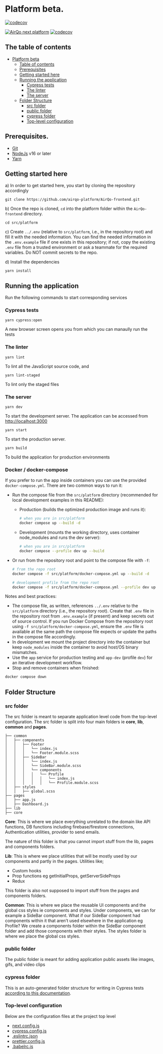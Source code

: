 # Platform beta.

[![codecov](https://codecov.io/gh/airqo-platform/AirQo-frontend/graph/badge.svg?token=LsBcFL42rz)](https://codecov.io/gh/airqo-platform/AirQo-frontend)

[![AirQo next platform](https://img.shields.io/endpoint?url=https://dashboard.cypress.io/badge/simple/ap5jjk/staging&style=flat&logo=cypress)](https://dashboard.cypress.io/projects/ap5jjk/runs) [![codecov](https://codecov.io/gh/airqo-platform/AirQo-frontend/branch/staging/graph/badge.svg)](https://codecov.io/gh/airqo-platform/AirQo-frontend)

## The table of contents

- [Platform beta](#platform-beta)
  - [Table of contents](#table-of-contents)
  - [Prerequisites](#prerequisites)
  - [Getting started here](#getting-started-here)
  - [Running the application](#running-the-application)
    - [Cypress tests](#cypress-tests)
    - [The linter](#the-linter)
    - [The server](#the-server)
  - [Folder Structure](#folder-structure)
    - [src folder](#src-folder)
    - [public folder](#public-folder)
    - [cypress folder](#cypress-folder)
    - [Top-level configuration](#top-level-configuration)

## Prerequisites.

- [Git](https://gist.github.com/derhuerst/1b15ff4652a867391f03)
- [NodeJs](https://nodejs.org/en/) v16 or later
- [Yarn](https://classic.yarnpkg.com/lang/en/)

## Getting started here

a) In order to get started here, you start by cloning the repository accordingly

    git clone https://github.com/airqo-platform/AirQo-frontend.git

b) Once the repo is cloned, `cd` into the platform folder within the `AirQo-frontend` directory.

    cd src/platform

c) Create `../.env` (relative to `src/platform`, i.e., in the repository root) and fill it with the needed information. You can find the needed information in the `.env.example` file if one exists in this repository; if not, copy the existing `.env` file from a trusted environment or ask a teammate for the required variables. Do NOT commit secrets to the repo.

d) Install the dependencies

    yarn install

## Running the application

Run the following commands to start corresponding services

### Cypress tests

    yarn cypress:open

A new browser screen opens you from which you can manaully run the tests

### The linter

    yarn lint

To lint all the JavaScript source code, and

    yarn lint-staged

To lint only the staged files

### The server

    yarn dev

To start the development server. The application can be accessed from [http://localhost:3000](http://localhost:3000)

    yarn start

To start the production server.

    yarn build

To build the application for production environments

### Docker / docker-compose

If you prefer to run the app inside containers you can use the provided `docker-compose.yml`. There are two common ways to run it:

- Run the compose file from the `src/platform` directory (recommended for local development examples in this README):

    - Production (builds the optimized production image and runs it):

        ```bash
        # when you are in src/platform
        docker compose up --build -d
        ```

    - Development (mounts the working directory, uses container node_modules and runs the dev server):

        ```bash
        # when you are in src/platform
        docker compose --profile dev up --build
        ```

- Or run from the repository root and point to the compose file with `-f`:

    ```bash
    # from the repo root
    docker compose -f src/platform/docker-compose.yml up --build -d

    # development profile from the repo root
    docker compose -f src/platform/docker-compose.yml --profile dev up --build
    ```

Notes and best practices:

- The compose file, as written, references `../.env` relative to the `src/platform` directory (i.e., the repository root). Create that `.env` file in the repository root from `.env.example` (if present) and keep secrets out of source control. If you run Docker Compose from the repository root using `-f src/platform/docker-compose.yml`, ensure the `.env` file is available at the same path the compose file expects or update the paths in the compose file accordingly.
- In development we mount the project directory into the container but keep `node_modules` inside the container to avoid host/OS binary mismatches.
- Use the `app` service for production testing and `app-dev` (profile `dev`) for an iterative development workflow.
- Stop and remove containers when finished:

```bash
docker compose down
```

## Folder Structure

### src folder

The src folder is meant to separate application level code from the top-level configuration. The src folder is split into four main folders ie **core**, **lib**, **common** and **pages**.

    ├── common
    │   ├── components
    │   │   ├── Footer
    │   │   │   └── index.js
    │   │   │   └── Footer.module.scss
    │   │   ├── SideBar
    │   │   │   └── index.js
    │   │   │   └── SideBar.module.scss
    │   │   │   └── components
    │   │   │   │   └── Profile
    │   │   │   │   │   └── index.js
    │   │   │   │   │   └── Profile.module.scss
    │   ├── styles
    │   │   ├── global.scss
    ├── pages
    │   ├── app.js
    │   ├── Dashboard.js
    ├── lib
    ├── core

**Core**: This is where we place everything unrelated to the domain like API functions, DB functions including firebase/firestore connections, Authentication utilities, provider to send emails.

The nature of this folder is that you cannot import stuff from the lib, pages and components folders.

**Lib**: This is where we place utilities that will be mostly used by our components and partly in the pages. Utilities like;

- Custom hooks
- Prop functions eg getInitialProps, getServerSideProps
- Redux

This folder is also not supposed to import stuff from the pages and components folders.

**Common**: This is where we place the reusable UI components and the global css styles ie components and styles.
Under components, we can for example a SideBar component. What if our SideBar component had components within it that aren’t used elsewhere in the application eg Profile? We create a components folder within the SideBar component folder and add those components with their styles. The styles folder is where we place the global css styles.

### public folder

The public folder is meant for adding application public assets like images, gifs, and video clips

### cypress folder

This is an auto-generated folder structure for writing in Cypress tests [according to this documentation](https://docs.cypress.io/guides/core-concepts/writing-and-organizing-tests).

### Top-level configuration

Below are the configuration files at the project top level

- [next.config.js](https://nextjs.org/docs/api-reference/next.config.js/introduction)
- [cypress.config.js](https://docs.cypress.io/guides/references/configuration#Configuration-File)
- [.eslintrc.json](https://eslint.org/docs/latest/user-guide/configuring/configuration-files#configuration-file-formats)
- [prettier.config.js](https://prettier.io/docs/en/configuration.html)
- [.babelrc.js](https://babeljs.io/docs/en/config-files)
